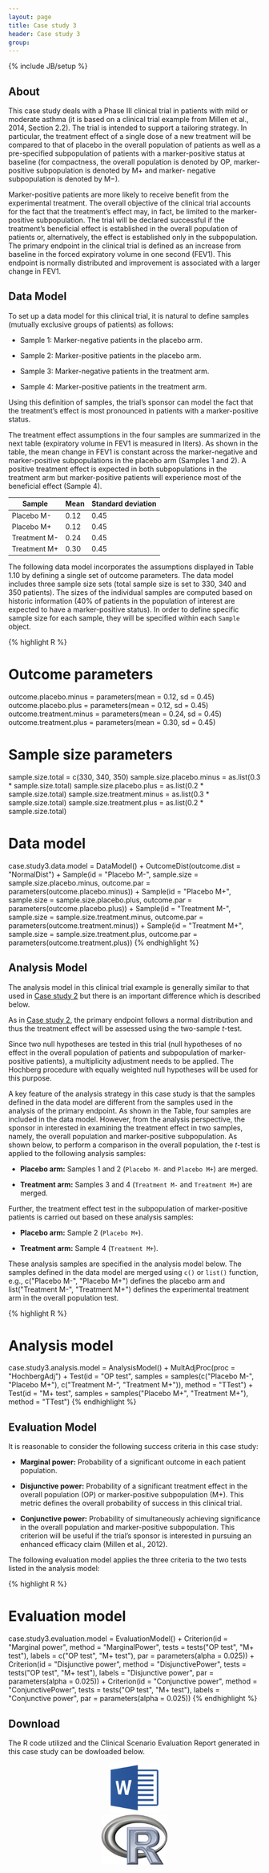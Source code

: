 ```yaml
---
layout: page
title: Case study 3
header: Case study 3
group: 
---
```


{% include JB/setup %}

## About

This case study deals with a Phase III clinical trial in patients with mild or moderate asthma (it is based on a clinical trial example from Millen et al., 2014, Section 2.2). The trial is intended to support a tailoring strategy. In particular, the treatment effect of a single dose of a new treatment will be compared to that of placebo in the overall population of patients as well as a pre-specified subpopulation of patients with a marker-positive status at baseline (for compactness, the overall population
is denoted by OP, marker-positive subpopulation is denoted by M+ and marker- negative subpopulation is denoted by M−). 

Marker-positive patients are more likely to receive benefit from the experimental treatment. The overall objective of the clinical trial accounts for the fact that the treatment’s effect may, in fact, be limited to the marker-positive subpopulation. The trial will be declared successful if the treatment’s beneficial effect is established in the overall population of patients or, alternatively, the effect is established only in
the subpopulation. The primary endpoint in the clinical trial is defined as an increase from baseline in the forced expiratory volume in one second (FEV1). This endpoint is normally distributed and improvement is associated with a larger change in FEV1.

## Data Model

To set up a data model for this clinical trial, it is natural to define samples (mutually exclusive groups of patients) as follows:

- Sample 1: Marker-negative patients in the placebo arm.

- Sample 2: Marker-positive patients in the placebo arm.

- Sample 3: Marker-negative patients in the treatment arm.

- Sample 4: Marker-positive patients in the treatment arm.

Using this definition of samples, the trial’s sponsor can model the fact that the treatment’s effect is most pronounced in patients with a marker-positive status.

The treatment effect assumptions in the four samples are summarized in the next table (expiratory volume in FEV1 is measured in liters). As shown in the table, the mean change in FEV1 is constant across the marker-negative and marker-positive subpopulations in the placebo arm (Samples 1 and 2). A positive treatment effect is expected in both subpopulations in the treatment arm but marker-positive patients will experience most of the beneficial effect (Sample 4).

<div class="table-responsive">
    <table class="table">
        <thead>
            <tr>
                <th>Sample</th>
                <th>Mean</th>
                <th>Standard deviation</th>
            </tr>
        </thead>
        <tbody>
            <tr>
                <td>Placebo M-</td>
                <td>0.12</td>
                <td>0.45</td>
            </tr>
            <tr>
                <td>Placebo M+</td>
                <td>0.12</td>
                <td>0.45</td>
            </tr>
            <tr>
                <td>Treatment M-</td>
                <td>0.24</td>
                <td>0.45</td>
            </tr>
            <tr>
                <td>Treatment M+</td>
                <td>0.30</td>
                <td>0.45</td>
            </tr>
        </tbody>
    </table>
</div>

The following data model incorporates the assumptions displayed in Table 1.10 by defining a single set of outcome parameters. The data model includes three sample size sets (total sample size is set to 330, 340 and 350 patients). The sizes of the individual samples are computed based on historic information (40% of patients in the population of interest are expected to have a marker-positive status). In order to define specific sample size for each sample, they will be specified within each `Sample` object.

{% highlight R %}
# Outcome parameters
outcome.placebo.minus = parameters(mean = 0.12, sd = 0.45)
outcome.placebo.plus = parameters(mean = 0.12, sd = 0.45)
outcome.treatment.minus = parameters(mean = 0.24, sd = 0.45)
outcome.treatment.plus = parameters(mean = 0.30, sd = 0.45)

# Sample size parameters
sample.size.total = c(330, 340, 350)
sample.size.placebo.minus = as.list(0.3 * sample.size.total)
sample.size.placebo.plus = as.list(0.2 * sample.size.total)
sample.size.treatment.minus = as.list(0.3 * sample.size.total)
sample.size.treatment.plus = as.list(0.2 * sample.size.total)

# Data model
case.study3.data.model = DataModel() +
  OutcomeDist(outcome.dist = "NormalDist") +
  Sample(id = "Placebo M-",
         sample.size = sample.size.placebo.minus,
         outcome.par = parameters(outcome.placebo.minus)) +
  Sample(id = "Placebo M+",
         sample.size = sample.size.placebo.plus,
         outcome.par = parameters(outcome.placebo.plus)) +
  Sample(id = "Treatment M-",
         sample.size = sample.size.treatment.minus,
         outcome.par = parameters(outcome.treatment.minus)) +
  Sample(id = "Treatment M+",
         sample.size = sample.size.treatment.plus,
         outcome.par = parameters(outcome.treatment.plus))
{% endhighlight %}

## Analysis Model

The analysis model in this clinical trial example is generally similar to that used in [Case study 2](CaseStudy02.html) but there is an important difference which is described below.

As in [Case study 2](CaseStudy02.html), the primary endpoint follows a normal distribution and thus the treatment effect will be assessed using the two-sample *t*-test. 

Since two null hypotheses are tested in this trial (null hypotheses of no effect in the overall population of patients and subpopulation of marker-positive patients), a multiplicity adjustment needs to be applied. The Hochberg procedure with equally weighted null hypotheses will be used for this purpose.

A key feature of the analysis strategy in this case study is that the samples defined in the data model are different from the samples used in the analysis of the primary endpoint. As shown in the Table, four samples are included in the data model. However, from the analysis perspective, the sponsor in interested in examining the treatment effect in two samples, namely, the overall population and marker-positive subpopulation. As shown below, to perform a comparison in the overall population, the *t*-test is applied to the following analysis samples:

- **Placebo arm:** Samples 1 and 2 (`Placebo M-` and `Placebo M+`) are merged.
 
- **Treatment arm:** Samples 3 and 4 (`Treatment M-` and `Treatment M+`) are merged.
 
Further, the treatment effect test in the subpopulation of marker-positive patients is carried out based on these analysis samples:

- **Placebo arm:** Sample 2 (`Placebo M+`).

- **Treatment arm:** Sample 4 (`Treatment M+`).

These analysis samples are specified in the analysis model below. The samples defined in the data model are merged using `c()` or `list()` function, e.g., c("Placebo M-", "Placebo M+") defines the placebo arm and list("Treatment M-", "Treatment M+") defines the experimental treatment arm in the overall population test.

{% highlight R %}
# Analysis model
case.study3.analysis.model = AnalysisModel() +
  MultAdjProc(proc = "HochbergAdj") +
  Test(id = "OP test",
       samples = samples(c("Placebo M-", "Placebo M+"),
                         c("Treatment M-", "Treatment M+")),
       method = "TTest") +
  Test(id = "M+ test",
       samples = samples("Placebo M+", "Treatment M+"),
       method = "TTest")
{% endhighlight %}

## Evaluation Model
It is reasonable to consider the following success criteria in this case study:

- **Marginal power:** Probability of a significant outcome in each patient population.

- **Disjunctive power:** Probability of a significant treatment effect in the overall population (OP) or marker-positive subpopulation (M+). This metric defines the overall probability of success in this clinical trial.
 
- **Conjunctive power:** Probability of simultaneously achieving significance in the overall population and marker-positive subpopulation. This criterion will be useful if the trial’s sponsor is interested in pursuing an enhanced efficacy claim (Millen et al., 2012).
 
The following evaluation model applies the three criteria to the two tests listed in the analysis model:

{% highlight R %}
# Evaluation model
case.study3.evaluation.model = EvaluationModel() +
  Criterion(id = "Marginal power",
            method = "MarginalPower",
            tests = tests("OP test",
                          "M+ test"),
            labels = c("OP test",
                       "M+ test"),
            par = parameters(alpha = 0.025)) +
  Criterion(id = "Disjunctive power",
            method = "DisjunctivePower",
            tests = tests("OP test",
                          "M+ test"),
            labels = "Disjunctive power",
            par = parameters(alpha = 0.025)) +
  Criterion(id = "Conjunctive power",
            method = "ConjunctivePower",
            tests = tests("OP test",
                          "M+ test"),
            labels = "Conjunctive power",
            par = parameters(alpha = 0.025))
{% endhighlight %}

## Download

The R code utilized and the Clinical Scenario Evaluation Report generated in this case study can be dowloaded below.

<center>
  <div class="col-md-6">
    <a href="Case study 3.docx" class="img-responsive">
      <img src="Logo_Microsoft_Word.png" class="img-responsive" height="100">
    </a>
  </div>
  <div class="col-md-6">
    <a href="Case study 3.R" class="img-responsive">
      <img src="Logo_R.png" class="img-responsive" height="100">
    </a>
  </div>
</div>
</center>